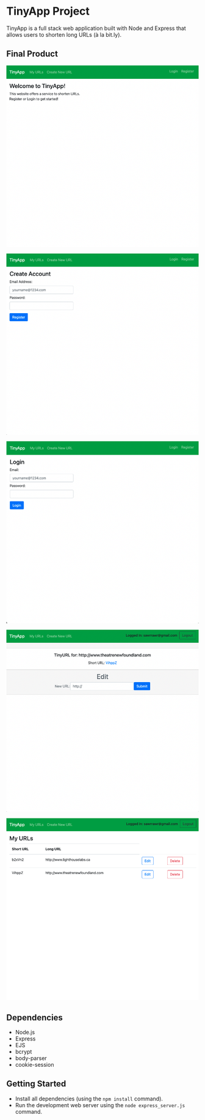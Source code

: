 # TinyApp Project

TinyApp is a full stack web application built with Node and Express that allows users to shorten long URLs (à la bit.ly).

## Final Product

!["TinyApp - Home Page"](https://github.com/sawrrawr/tinyapp/blob/8a96e1fae3b90c1dac92e3db97a42ee94f7d69fc/docs/TinyApp-home.png?raw=true)

!["TinyApp - Account Registration"](https://github.com/sawrrawr/tinyapp/blob/8a96e1fae3b90c1dac92e3db97a42ee94f7d69fc/docs/TinyApp-createAccount.png?raw=true)

!["TinyApp - Login Page"](https://github.com/sawrrawr/tinyapp/blob/8a96e1fae3b90c1dac92e3db97a42ee94f7d69fc/docs/TinyApp-login.png?raw=true)

!["TinyApp - New URL Entry"](https://github.com/sawrrawr/tinyapp/blob/8a96e1fae3b90c1dac92e3db97a42ee94f7d69fc/docs/TinyApp-createdEntry.png?raw=true)

!["TinyApp - Index of User's URLs"](https://github.com/sawrrawr/tinyapp/blob/8a96e1fae3b90c1dac92e3db97a42ee94f7d69fc/docs/TinyApp-urlsPage.png?raw=true)

## Dependencies

- Node.js
- Express
- EJS
- bcrypt
- body-parser
- cookie-session

## Getting Started

- Install all dependencies (using the `npm install` command).
- Run the development web server using the `node express_server.js` command.